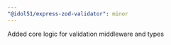 ```yaml
---
"@idol51/express-zod-validator": minor
---
```


Added core logic for validation middleware and types
